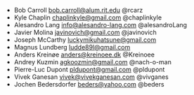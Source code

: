 * Bob Carroll <bob.carroll@alum.rit.edu> @rcarz
* Kyle Chaplin <chaplinkyle@gmail.com> @chaplinkyle
* Alesandro Lang <info@alesandro-lang.com> @alesandroLang
* Javier Molina <javinovich@gmail.com> @javinovich
* Joseph McCarthy <luckymikuhatsune@gmail.com>
* Magnus Lundberg <ludde89l@gmail.com>
* Anders Kreinøe <anders@kreinoee.dk> @Kreinoee
* Andrey Kuzmin <agkoozmin@gmail.com> @nach-o-man
* Pierre-Luc Dupont <pldupont@gmail.com> @pldupont
* Vivek Ganesan <vivek@vivekganesan.com> @vivganes
* Jochen Bedersdorfer <beders@yahoo.com> @beders